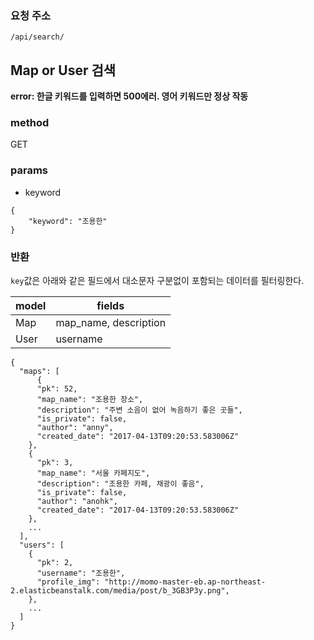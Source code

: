 <!--| Resource | GET | POST | PATCH | DELETE |
| --- | --- | --- | --- | --- |
| /api/search/ | map 또는 user 검색 |  |  |  |
-->
### 요청 주소

```
/api/search/
```

## Map or User 검색

**error: 한글 키워드를 입력하면 500에러. 영어 키워드만 정상 작동**

### method

GET

### params
- keyword

```
{
	"keyword": "조용한"
}
```

### 반환
`key`값은 아래와 같은 필드에서 대소문자 구분없이 포함되는 데이터를 필터링한다.

model | fields |
--- | --- |
Map | map_name, description |
User | username |


```
{
  "maps": [
      {
      "pk": 52,
      "map_name": "조용한 장소",
      "description": "주변 소음이 없어 녹음하기 좋은 곳들",
      "is_private": false,
      "author": "anny",
      "created_date": "2017-04-13T09:20:53.583006Z"
    },
    {
      "pk": 3,
      "map_name": "서울 카페지도",
      "description": "조용한 카페, 채광이 좋음",
      "is_private": false,
      "author": "anohk",
      "created_date": "2017-04-13T09:20:53.583006Z"
    },
    ...
  ],
  "users": [
    {
      "pk": 2,
      "username": "조용한",
      "profile_img": "http://momo-master-eb.ap-northeast-2.elasticbeanstalk.com/media/post/b_3GB3P3y.png",
    },
    ...
  ]
}
```
